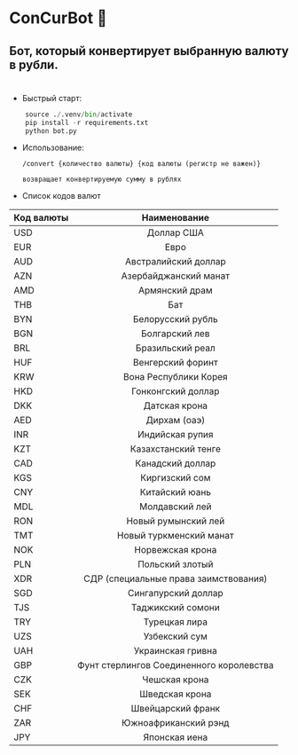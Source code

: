 # ConCurBot :rocket:

## Бот, который конвертирует выбранную валюту в рубли.<h1/>

* Быстрый старт:

```python
    source ./.venv/bin/activate
    pip install -r requirements.txt
    python bot.py
```

* Использование:

  ```commandline
  /convert {количество валюты} {код валюты (регистр не важен)}

  возвращает конвертируемую сумму в рублях
  ```

* Список кодов валют

| Код валюты |               Наименование               |
|------------|:----------------------------------------:|
| USD        |                Доллар США                |
| EUR        |                   Евро                   |
| AUD        |           Австралийский доллар           |
| AZN        |          Азербайджанский манат           |
| AMD        |              Армянский драм              |
| THB        |                   Бат                    |
| BYN        |            Белорусский рубль             |
| BGN        |              Болгарский лев              |
| BRL        |             Бразильский реал             |
| HUF        |            Венгерский форинт             |
| KRW        |          Вона Республики Корея           |
| HKD        |            Гонконгский доллар            |
| DKK        |              Датская крона               |
| AED        |               Дирхам (оаэ)               |
| INR        |             Индийская рупия              |
| KZT        |           Казахстанский тенге            |
| CAD        |             Канадский доллар             |
| KGS        |              Киргизский сом              |
| CNY        |              Китайский юань              |
| MDL        |              Молдавский лей              |
| RON        |           Новый румынский лей            |
| TMT        |         Новый туркменский манат          |
| NOK        |             Норвежская крона             |
| PLN        |             Польский злотый              |
| XDR        |  СДР (специальные права заимствования)   |
| SGD        |           Сингапурский доллар            |
| TJS        |            Таджикский сомони             |
| TRY        |              Турецкая лира               |
| UZS        |              Узбекский сум               |
| UAH        |            Украинская гривна             |
| GBP        | Фунт стерлингов Соединенного королевства |
| CZK        |              Чешская крона               |
| SEK        |              Шведская крона              |
| CHF        |            Швейцарский франк             |
| ZAR        |           Южноафриканский рэнд           |
| JPY        |          Японская иена                   |

